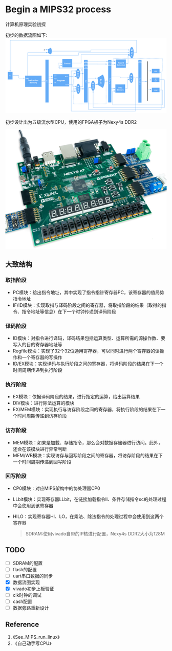 # Begin a MIPS32 process

计算机原理实验初探

初步的数据流图如下:
![avater](img/MIPS32.png)


初步设计出为五级流水型CPU，使用的FPGA板子为Nexy4s DDR2


![banner](img/FPGA_banner.png)

## 大致结构
### 取指阶段

- PC模块：给出指令地址，其中实现了指令指针寄存器PC，该寄存器的值局势指令地址
- IF/ID模块：实现取指与译码阶段之间的寄存器，将取指阶段的结果（取得的指令、指令地址等信息）在下一个时钟传递到译码阶段
### 译码阶段

- ID模块：对指令进行译码，译码结果包括运算类型、运算所需的源操作数、要写入的目的寄存器地址等
- Regfile模块：实现了32个32位通用寄存器，可以同时进行两个寄存器的读操作和一个寄存器的写操作
- ID/EX模块：实现译码与执行阶段之间的寄存器，将译码阶段的结果在下一个时间周期传递到执行阶段

### 执行阶段

- EX模块：依据译码阶段的结果，进行指定的运算，给出运算结果
- DIV模块：进行除法运算的模块
- EX/MEM模块：实现执行与访存阶段之间的寄存器，将执行阶段的结果在下一个时间周期传递到访存阶段

### 访存阶段

- MEM模块：如果是加载、存储指令，那么会对数据存储器进行访问。此外，还会在该模块进行异常判断
- MEM/WB模块：实现访存与回写阶段之间的寄存器，将访存阶段的结果在下一个时间周期传递到回写阶段

### 回写阶段
- CP0模块：对应MIPS架构中的协处理器CP0
- LLbit模块：实现寄存器LLbit，在链接加载指令ll、条件存储指令sc的处理过程中会使用到该寄存器
- HILO：实现寄存器HI、LO，在乘法、除法指令的处理过程中会使用到这两个寄存器

    
    > SDRAM:使用vivado自带的IP核进行配置，Nexy4s DDR2大小为128M
    
## TODO
- [ ] SDRAM的配置
- [ ] flash的配置
- [ ] uart串口数据的同步
- [x] 数据流图实现
- [x] vivado初步上板验证
- [ ] clk时钟的调试
- [ ] cash配置
- [ ] 数据旁路重新设计

## Reference
1. 《See_MIPS_run_linux》
2. 《自己动手写CPU》


